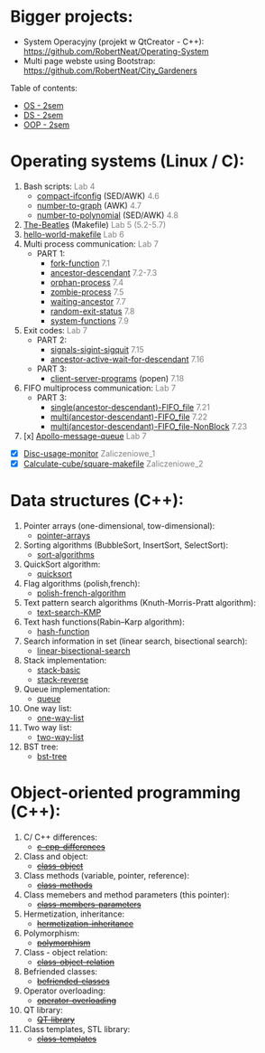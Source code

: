 # Bigger projects:
 - System Operacyjny (projekt w QtCreator - C++):
 https://github.com/RobertNeat/Operating-System
 - Multi page webste using Bootstrap:
 https://github.com/RobertNeat/City_Gardeners
 

Table of contents:
* [OS - 2sem](https://github.com/RobertNeat#operating-systems-linux--c)
* [DS - 2sem](https://github.com/RobertNeat#data-structures-c)
* [OOP - 2sem](https://github.com/RobertNeat#object-oriented-programming-c)

<!--<details>-->
   <!--<summary>Operating systems (full)</summary>-->
      
# Operating systems (Linux / C): 
1. Bash scripts: <span style="color:grey">Lab 4</span>
    * [compact-ifconfig](https://github.com/RobertNeat/compact-ifconfig) (SED/AWK) <span style="color:grey"> 4.6</span>
    * [number-to-graph](https://github.com/RobertNeat/number-to-graph) (AWK) <span style="color:grey"> 4.7</span>
    * [number-to-polynomial](https://github.com/RobertNeat/number-to-polynomial) (SED/AWK) <span style="color:grey"> 4.8</span>
1. [The-Beatles](https://github.com/RobertNeat/The-Beatles) (Makefile) <span style="color:grey">Lab 5 (5.2-5.7)</span>
1. [hello-world-makefile](https://github.com/RobertNeat/hello-world-makefile) <span style="color:grey">Lab 6</span>
1. Multi process communication: <span style="color:grey">Lab 7</span>
    * PART 1:
        * [fork-function](https://github.com/RobertNeat/fork-function) <span style="color:grey"> 7.1</span>
        * [ancestor-descendant](https://github.com/RobertNeat/ancestor-descendant) <span style="color:grey"> 7.2-7.3</span>
        * [orphan-process](https://github.com/RobertNeat/orphan-process) <span style="color:grey"> 7.4</span>
        * [zombie-process](https://github.com/RobertNeat/zombie-process) <span style="color:grey"> 7.5</span>
        * [waiting-ancestor](https://github.com/RobertNeat/waiting-ancestor) <span style="color:grey"> 7.7</span>
        * [random-exit-status](https://github.com/RobertNeat/random-exit-status) <span style="color:grey"> 7.8</span>
        * [system-functions](https://github.com/RobertNeat/system-functions) <span style="color:grey"> 7.9</span>
1. Exit codes: <span style="color:grey">Lab 7</span>
    * PART 2:
        * [signals-sigint-sigquit](https://github.com/RobertNeat/signals-sigint-sigquit) <span style="color:grey"> 7.15</span>
        * [ancestor-active-wait-for-descendant](https://github.com/RobertNeat/ancestor-active-wait-for-descendant) <span style="color:grey"> 7.16</span>
    * PART 3:
        * [client-server-programs](https://github.com/RobertNeat/client-server-programs) (popen)<span style="color:grey"> 7.18</span>
1. FIFO multiprocess communication: <span style="color:grey">Lab 7</span>
    * PART 3:
        * [single(ancestor-descendant)-FIFO_file](https://github.com/RobertNeat/single-ancestor-descendant--FIFO_file) <span style="color:grey"> 7.21</span>
        * [multi(ancestor-descendant)-FIFO_file](https://github.com/RobertNeat/multi-ancestor-descendant--FIFO_file) <span style="color:grey"> 7.22</span>
        * [multi(ancestor-descendant)-FIFO_file-NonBlock](https://github.com/RobertNeat/multi-ancestor-descendant--FIFO_file-NonBlock) <span style="color:grey"> 7.23</span>
1. [x] [Apollo-message-queue](https://github.com/RobertNeat/Apollo-message-queue) <span style="color:grey">Lab 7</span>
- [x] [Disc-usage-monitor](https://github.com/RobertNeat/Disc-usage-monitor) <span style="color:grey">Zaliczeniowe_1 </span>
- [x] [Calculate-cube/square-makefile](https://github.com/RobertNeat/Calculate-cube-square-makefile) <span style="color:grey">Zaliczeniowe_2 </span>
</details>

<!--<details>-->
   <!--<summary>Data structures (empty)</summary>-->
   
# Data structures (C++): 
1. Pointer arrays (one-dimensional, tow-dimensional):
    * [pointer-arrays](https://github.com/RobertNeat/pointer-arrays)
1. Sorting algorithms (BubbleSort, InsertSort, SelectSort):
    * [sort-algorithms](https://github.com/RobertNeat/sort-algorithms)
1. QuickSort algorithm:
    * [quicksort](https://github.com/RobertNeat/quicksort)
1. Flag algorithms (polish,french):
    * [polish-french-algorithm](https://github.com/RobertNeat/polish-french-algorithm)
1. Text pattern search algorithms (Knuth-Morris-Pratt algorithm):
    * [text-search-KMP](https://github.com/RobertNeat/text-search-KMP)
1. Text hash functions(Rabin–Karp algorithm):
    * [hash-function](https://github.com/RobertNeat/hash-function)
1. Search information in set (linear search, bisectional search):
    * [linear-bisectional-search](https://github.com/RobertNeat/linear-bisectional-search)
1. Stack implementation:
    * [stack-basic](https://github.com/RobertNeat/stack-implementation)
    * [stack-reverse](https://github.com/RobertNeat/stack-reverse)
1. Queue implementation:
    * [queue](https://github.com/RobertNeat/queue)
1. One way list:
    * [one-way-list](https://github.com/RobertNeat/one-way-list)
1. Two way list:
    * [two-way-list](https://github.com/RobertNeat/two-way-list)
1. BST tree:
    * [bst-tree](https://github.com/RobertNeat/bst-tree)
  <!-- </details>-->

<!--<details>-->
  <!-- <summary>Object-oriented programming (empty)</summary>-->
   
# Object-oriented programming (C++): 
1. C/ C++ differences:
    * <s>[c-cpp-differences]()</s>
1. Class and object:
    * <s>[class-object]()</s>
1. Class methods (variable, pointer, reference):
    * <s>[class-methods]()</s>
1. Class memebers and method parameters (this pointer):
    * <s>[class-members-parameters]()</s>
1. Hermetization, inheritance:
    * <s>[hermetization-inheritance]()</s>
1. Polymorphism:
    * <s>[polymorphism]()</s>
1. Class - object relation:
    * <s>[class-object-relation]()</s>
1. Befriended classes:
    * <s>[befriended-classes]()</s>
1. Operator overloading:
    * <s>[operator-overloading]()</s>
1. QT library:
    * <s>[QT-library]()</s>
1. Class templates, STL library:
    * <s>[class-templates]()</s>
<!--</details>-->

<!--<input type="checkbox" disabled />-->
<!--<input type="checkbox" checked />-->
